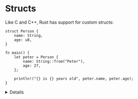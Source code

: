 # Structs

Like C and C++, Rust has support for custom structs:

```rust,editable
struct Person {
    name: String,
    age: u8,
}

fn main() {
    let peter = Person {
        name: String::from("Peter"),
        age: 27,
    };

    println!("{} is {} years old", peter.name, peter.age);
}
```

<details>

* At the top of this program we define a struct, in the main function we create a struct, and then at the bottom we access the fields.
* Structs work similar as they do in other languages, but note there is also no typedef keyword or inheritance between structs. Also note there are no functions. The implementation is separate.
* We can access the structs fields with the dot notation 
* Using short-hand syntax, we can initiate the fields with similar-named variables.  [define age variable on it’s own line] 
* There are multiple types of syntax for structs in Rust
   * Unit_ like struct, can Define with “struct (name);” and no need for curly brackets and parentheses.
   * Use: when you need to implement a trait on some type but don’t have any data that you want to store in the type itself. 
   * next lets see a Tuple struct

</details>